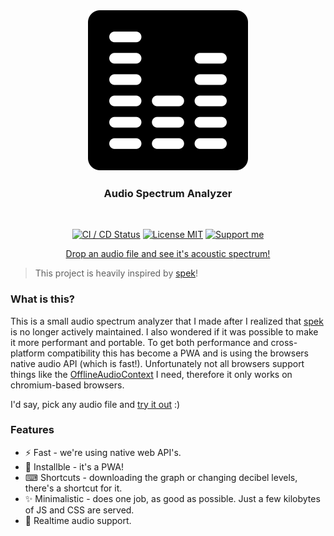 <br/>

<h3 align="center">
    <img src="public/images/icon-512x512.png" alt="Logo" height="256">
</h3>

<h3 align="center">
    Audio Spectrum Analyzer
</h3>

<br/>

<p align="center">
  <a href="https://github.com/Simonwep/reinisch.io/actions?query=workflow%3ACI"><img
     alt="CI / CD Status"
     src="https://github.com/Simonwep/spectrum/workflows/CI/badge.svg"/></a>
  <a href="https://choosealicense.com/licenses/mit/"><img
     alt="License MIT"
     src="https://img.shields.io/badge/licence-MIT-ae15cc.svg"></a>
  <a href="https://github.com/sponsors/Simonwep"><img
     alt="Support me"
     src="https://img.shields.io/badge/github-support-6a15cc.svg"></a>
</p>

<p align="center">
  <a href="https://spectrum.reinisch.io">Drop an audio file and see it's acoustic spectrum!</a>
<p>

> This project is heavily inspired by [spek](https://github.com/alexkay/spek)!

### What is this?

This is a small audio spectrum analyzer that I made after I realized that [spek](https://github.com/alexkay/spek) is no longer actively maintained.
I also wondered if it was possible to make it more performant and portable.
To get both performance and cross-platform compatibility this has become a PWA and is using the browsers native audio API (which is fast!).
Unfortunately not all browsers support things like the [OfflineAudioContext](https://developer.mozilla.org/en-US/docs/Web/API/OfflineAudioContext) I need, therefore it only works
on chromium-based browsers.

I'd say, pick any audio file and [try it out](https://spectrum.reinisch.io) :)

### Features

* ⚡ Fast - we're using native web API's.
* 🔽 Installble - it's a PWA!
* ⌨ Shortcuts - downloading the graph or changing decibel levels, there's a shortcut for it.
* ✨ Minimalistic - does one job, as good as possible. Just a few kilobytes of JS and CSS are served.
* 🔴 Realtime audio support.

